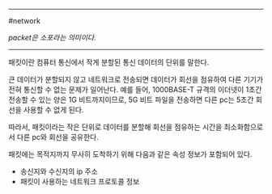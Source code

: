 
---

#network 

*packet은 소포라는 의미이다.*

---

패킷이란 컴퓨터 통신에서 작게 분할된 통신 데이터의 단위를 말한다.

큰 데이터가 분할되지 않고 네트워크로 전송되면 데이터가 회선을 점유하여 다른 기기가 전혀 통신할 수 없는 문제가 일어난다. 예를 들어, 1000BASE-T 규격의 이더넷이 1초간 전송할 수 있는 양은 1G 비트까지이므로, 5G 비트 파일을 전송하면 다른 pc는 5초간 회선을 사용할 수 없게 된다.

따라서, 패킷이라는 작은 단위로 데이터를 분할해 회선을 점유하는 시간을 최소화함으로서 다른 pc와 회선을 공유한다.

패킷에는 목적지까지 무사히 도착하기 위해 다음과 같은 속성 정보가 포함되어 있다.

- 송신지와 수신지의 ip 주소
- 패킷이 사용하는 네트워크 프로토콜 정보